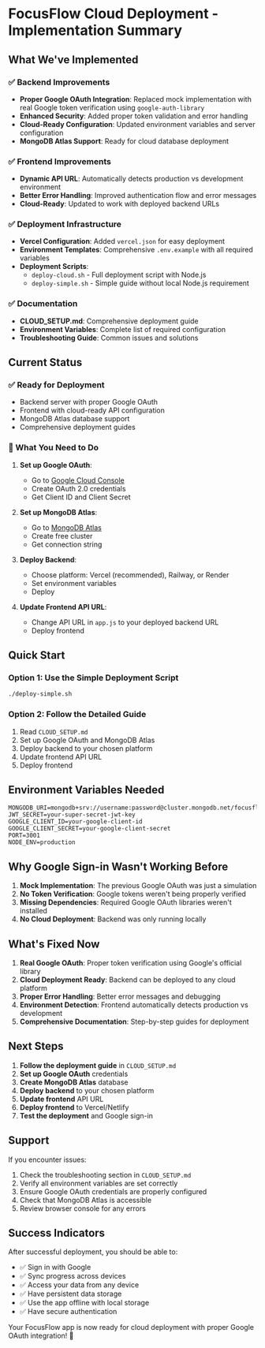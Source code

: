 # FocusFlow Cloud Deployment - Implementation Summary

## What We've Implemented

### ✅ Backend Improvements
- **Proper Google OAuth Integration**: Replaced mock implementation with real Google token verification using `google-auth-library`
- **Enhanced Security**: Added proper token validation and error handling
- **Cloud-Ready Configuration**: Updated environment variables and server configuration
- **MongoDB Atlas Support**: Ready for cloud database deployment

### ✅ Frontend Improvements
- **Dynamic API URL**: Automatically detects production vs development environment
- **Better Error Handling**: Improved authentication flow and error messages
- **Cloud-Ready**: Updated to work with deployed backend URLs

### ✅ Deployment Infrastructure
- **Vercel Configuration**: Added `vercel.json` for easy deployment
- **Environment Templates**: Comprehensive `.env.example` with all required variables
- **Deployment Scripts**: 
  - `deploy-cloud.sh` - Full deployment script with Node.js
  - `deploy-simple.sh` - Simple guide without local Node.js requirement

### ✅ Documentation
- **CLOUD_SETUP.md**: Comprehensive deployment guide
- **Environment Variables**: Complete list of required configuration
- **Troubleshooting Guide**: Common issues and solutions

## Current Status

### ✅ Ready for Deployment
- Backend server with proper Google OAuth
- Frontend with cloud-ready API configuration
- MongoDB Atlas database support
- Comprehensive deployment guides

### 🔧 What You Need to Do

1. **Set up Google OAuth**:
   - Go to [Google Cloud Console](https://console.cloud.google.com/)
   - Create OAuth 2.0 credentials
   - Get Client ID and Client Secret

2. **Set up MongoDB Atlas**:
   - Go to [MongoDB Atlas](https://cloud.mongodb.com/)
   - Create free cluster
   - Get connection string

3. **Deploy Backend**:
   - Choose platform: Vercel (recommended), Railway, or Render
   - Set environment variables
   - Deploy

4. **Update Frontend API URL**:
   - Change API URL in `app.js` to your deployed backend URL
   - Deploy frontend

## Quick Start

### Option 1: Use the Simple Deployment Script
```bash
./deploy-simple.sh
```

### Option 2: Follow the Detailed Guide
1. Read `CLOUD_SETUP.md`
2. Set up Google OAuth and MongoDB Atlas
3. Deploy backend to your chosen platform
4. Update frontend API URL
5. Deploy frontend

## Environment Variables Needed

```env
MONGODB_URI=mongodb+srv://username:password@cluster.mongodb.net/focusflow
JWT_SECRET=your-super-secret-jwt-key
GOOGLE_CLIENT_ID=your-google-client-id
GOOGLE_CLIENT_SECRET=your-google-client-secret
PORT=3001
NODE_ENV=production
```

## Why Google Sign-in Wasn't Working Before

1. **Mock Implementation**: The previous Google OAuth was just a simulation
2. **No Token Verification**: Google tokens weren't being properly verified
3. **Missing Dependencies**: Required Google OAuth libraries weren't installed
4. **No Cloud Deployment**: Backend was only running locally

## What's Fixed Now

1. **Real Google OAuth**: Proper token verification using Google's official library
2. **Cloud Deployment Ready**: Backend can be deployed to any cloud platform
3. **Proper Error Handling**: Better error messages and debugging
4. **Environment Detection**: Frontend automatically detects production vs development
5. **Comprehensive Documentation**: Step-by-step guides for deployment

## Next Steps

1. **Follow the deployment guide** in `CLOUD_SETUP.md`
2. **Set up Google OAuth** credentials
3. **Create MongoDB Atlas** database
4. **Deploy backend** to your chosen platform
5. **Update frontend** API URL
6. **Deploy frontend** to Vercel/Netlify
7. **Test the deployment** and Google sign-in

## Support

If you encounter issues:
1. Check the troubleshooting section in `CLOUD_SETUP.md`
2. Verify all environment variables are set correctly
3. Ensure Google OAuth credentials are properly configured
4. Check that MongoDB Atlas is accessible
5. Review browser console for any errors

## Success Indicators

After successful deployment, you should be able to:
- ✅ Sign in with Google
- ✅ Sync progress across devices
- ✅ Access your data from any device
- ✅ Have persistent data storage
- ✅ Use the app offline with local storage
- ✅ Have secure authentication

Your FocusFlow app is now ready for cloud deployment with proper Google OAuth integration! 🚀 